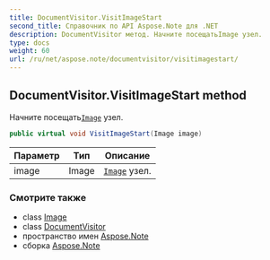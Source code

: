 ```yaml
---
title: DocumentVisitor.VisitImageStart
second_title: Справочник по API Aspose.Note для .NET
description: DocumentVisitor метод. Начните посещатьImage узел.
type: docs
weight: 60
url: /ru/net/aspose.note/documentvisitor/visitimagestart/
---
```

## DocumentVisitor.VisitImageStart method

Начните посещать[`Image`](../../image/) узел.

```csharp
public virtual void VisitImageStart(Image image)
```

| Параметр | Тип | Описание |
| --- | --- | --- |
| image | Image | [`Image`](../../image/) узел. |

### Смотрите также

* class [Image](../../image/)
* class [DocumentVisitor](../)
* пространство имен [Aspose.Note](../../documentvisitor/)
* сборка [Aspose.Note](../../../)


